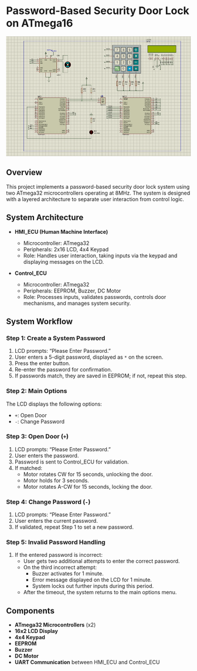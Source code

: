 # Password-Based Security Door Lock on ATmega16
![Circuit Simulation](images/Screenshot.png)

## Overview
This project implements a password-based security door lock system using two ATmega32 microcontrollers operating at 8MHz. The system is designed with a layered architecture to separate user interaction from control logic.

## System Architecture
- **HMI_ECU (Human Machine Interface)**
  - Microcontroller: ATmega32
  - Peripherals: 2x16 LCD, 4x4 Keypad
  - Role: Handles user interaction, taking inputs via the keypad and displaying messages on the LCD.
  
- **Control_ECU**
  - Microcontroller: ATmega32
  - Peripherals: EEPROM, Buzzer, DC Motor
  - Role: Processes inputs, validates passwords, controls door mechanisms, and manages system security.

## System Workflow

### Step 1: Create a System Password
1. LCD prompts: “Please Enter Password.”
2. User enters a 5-digit password, displayed as `*` on the screen.
3. Press the enter button.
4. Re-enter the password for confirmation.
5. If passwords match, they are saved in EEPROM; if not, repeat this step.

### Step 2: Main Options
The LCD displays the following options:
- `+`: Open Door
- `-`: Change Password

### Step 3: Open Door (`+`)
1. LCD prompts: “Please Enter Password.”
2. User enters the password.
3. Password is sent to Control_ECU for validation.
4. If matched:
   - Motor rotates CW for 15 seconds, unlocking the door.
   - Motor holds for 3 seconds.
   - Motor rotates A-CW for 15 seconds, locking the door.

### Step 4: Change Password (`-`)
1. LCD prompts: “Please Enter Password.”
2. User enters the current password.
3. If validated, repeat Step 1 to set a new password.

### Step 5: Invalid Password Handling
1. If the entered password is incorrect:
   - User gets two additional attempts to enter the correct password.
   - On the third incorrect attempt:
     - Buzzer activates for 1 minute.
     - Error message displayed on the LCD for 1 minute.
     - System locks out further inputs during this period.
   - After the timeout, the system returns to the main options menu.

## Components
- **ATmega32 Microcontrollers** (x2)
- **16x2 LCD Display**
- **4x4 Keypad**
- **EEPROM**
- **Buzzer**
- **DC Motor**
- **UART Communication** between HMI_ECU and Control_ECU

